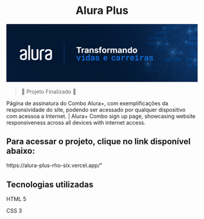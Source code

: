 <h1 align="center">Alura Plus</h1>

![Logo da Alura Cursos Online, junto há frase: "Transformando vidas e carreiras"](https://github.com/akhnpatrick/alura-plus/blob/main/img/alura-img.png)

> :hammer: Projeto Finalizado :hammer:

<p>
Página de assinatura do Combo Alura+, com exemplificações da responsividade do site, podendo ser acessado por qualquer dispositivo com acessoa a Internet. | Alura+ Combo sign up page, showcasing website responsiveness across all devices with internet access.
</p>

<h2>Para acessar o projeto, clique no link disponível abaixo:</h2>
<p>https://alura-plus-rho-six.vercel.app/"</p>

<h2>Tecnologias utilizadas</h2>
<p>HTML 5</p>
<p>CSS 3</p>